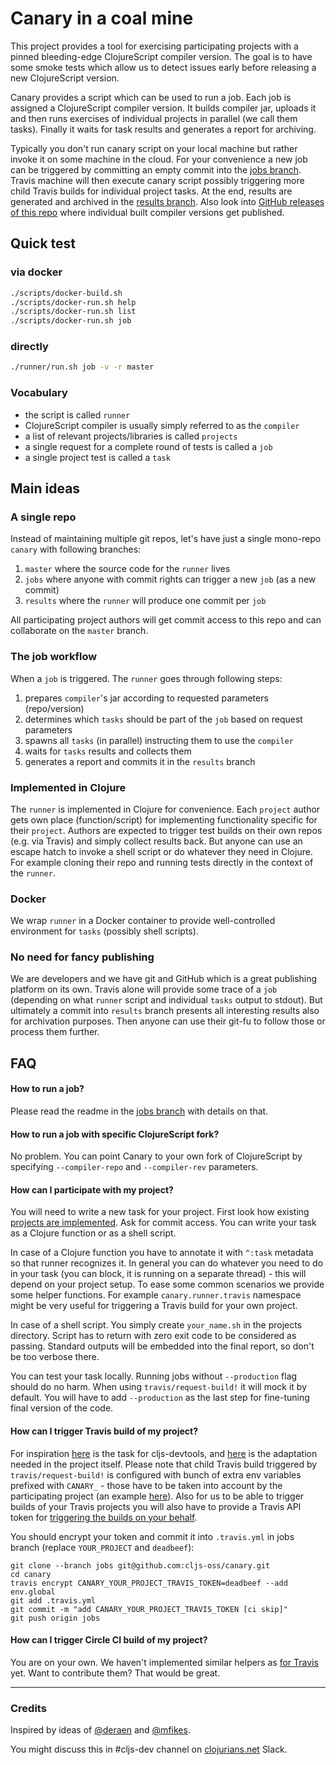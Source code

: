 # Canary in a coal mine

This project provides a tool for exercising participating projects with a pinned bleeding-edge ClojureScript compiler version. 
The goal is to have some smoke tests which allow us to detect issues early before releasing a new ClojureScript version.

Canary provides a script which can be used to run a job. Each job is assigned a ClojureScript compiler version. 
It builds compiler jar, uploads it and then runs exercises of individual projects in parallel (we call them tasks). 
Finally it waits for task results and generates a report for archiving.

Typically you don't run canary script on your local machine but rather invoke it on some machine in the cloud. 
For your convenience a new job can be triggered by committing an empty commit into the [jobs branch](https://github.com/cljs-oss/canary/tree/jobs).
Travis machine will then execute canary script possibly triggering more child Travis builds for individual project tasks.
At the end, results are generated and archived in the [results branch](https://github.com/cljs-oss/canary/tree/results).
Also look into [GitHub releases of this repo](https://github.com/cljs-oss/canary/releases) where individual built compiler versions get published.

## Quick test

### via docker

```bash
./scripts/docker-build.sh
./scripts/docker-run.sh help
./scripts/docker-run.sh list
./scripts/docker-run.sh job
```

### directly

```bash
./runner/run.sh job -v -r master
```

### Vocabulary

* the script is called `runner`
* ClojureScript compiler is usually simply referred to as the `compiler`
* a list of relevant projects/libraries is called `projects`
* a single request for a complete round of tests is called a `job`
* a single project test is called a `task`

## Main ideas

### A single repo

Instead of maintaining multiple git repos, let's have just a single mono-repo `canary` with following branches:

1. `master` where the source code for the `runner` lives
2. `jobs` where anyone with commit rights can trigger a new `job` (as a new commit)
3. `results` where the `runner` will produce one commit per `job`

All participating project authors will get commit access to this repo and can collaborate on the `master` branch.

### The job workflow

When a `job` is triggered. The `runner` goes through following steps:

1. prepares `compiler`'s jar according to requested parameters (repo/version)
1. determines which `tasks` should be part of the `job` based on request parameters
1. spawns all `tasks` (in parallel) instructing them to use the `compiler`
1. waits for `tasks` results and collects them 
1. generates a report and commits it in the `results` branch

### Implemented in Clojure

The `runner` is implemented in Clojure for convenience. Each `project` author gets own place (function/script)
for implementing functionality specific for their `project`. Authors are expected to trigger test builds on their own repos 
(e.g. via Travis) and simply collect results back. But anyone can use an escape hatch to invoke a shell script or do whatever 
they need in Clojure. For example cloning their repo and running tests directly in the context of the `runner`.

### Docker

We wrap `runner` in a Docker container to provide well-controlled environment for `tasks` (possibly shell scripts).

### No need for fancy publishing 

We are developers and we have git and GitHub which is a great publishing platform on its own. Travis alone will provide some trace 
of a `job` (depending on what `runner` script and individual `tasks` output to stdout). But ultimately a commit into `results` 
branch presents all interesting results also for archivation purposes. Then anyone can use their git-fu to follow those or 
process them further.

## FAQ

#### How to run a job?

Please read the readme in the [jobs branch](https://github.com/cljs-oss/canary/tree/jobs) with details on that.  

#### How to run a job with specific ClojureScript fork?

No problem. You can point Canary to your own fork of ClojureScript by specifying `--compiler-repo` and `--compiler-rev` parameters. 

#### How can I participate with my project?

You will need to write a new task for your project. First look how existing [projects are implemented](https://github.com/cljs-oss/canary/tree/master/runner/src/canary/projects).
Ask for commit access. You can write your task as a Clojure function or as a shell script.

In case of a Clojure function you have to annotate it with `^:task` metadata so that runner recognizes it. In general
you can do whatever you need to do in your task (you can block, it is running on a separate thread) - this will depend on your project setup. 
To ease some common scenarios we provide some helper functions. For example `canary.runner.travis` namespace might be very useful for triggering 
a Travis build for your own project. 

In case of a shell script. You simply create `your_name.sh` in the projects directory. Script has to return with zero exit
code to be considered as passing. Standard outputs will be embedded into the final report, so don't be too verbose there.

You can test your task locally. Running jobs without `--production` flag should do no harm. When using `travis/request-build!` 
it will mock it by default. You will have to add `--production` as the last step for fine-tuning final version of the code.

#### How can I trigger Travis build of my project?

For inspiration [here](https://github.com/cljs-oss/canary/blob/master/runner/src/canary/projects/binaryage.clj) 
is the task for cljs-devtools, and [here](https://github.com/binaryage/cljs-devtools/commit/45c1df1e0de53c9d320963b296bd7a741056599c) 
is the adaptation needed in the project itself. Please note that child Travis build triggered by `travis/request-build!`
is configured with bunch of extra env variables prefixed with `CANARY_` - those have to be taken into account by
the participating project (an example [here](https://travis-ci.org/binaryage/cljs-devtools/jobs/254939442/config)). 
Also for us to be able to trigger builds of your Travis projects you will also have to provide a Travis 
API token for [triggering the builds on your behalf](https://docs.travis-ci.com/user/triggering-builds).

You should encrypt your token and commit it into `.travis.yml` in jobs branch (replace `YOUR_PROJECT` and `deadbeef`):

```
git clone --branch jobs git@github.com:cljs-oss/canary.git
cd canary
travis encrypt CANARY_YOUR_PROJECT_TRAVIS_TOKEN=deadbeef --add env.global
git add .travis.yml
git commit -m "add CANARY_YOUR_PROJECT_TRAVIS_TOKEN [ci skip]"
git push origin jobs
```

#### How can I trigger Circle CI build of my project?

You are on your own. We haven't implemented similar helpers as [for Travis](https://github.com/cljs-oss/canary/blob/master/runner/src/canary/runner/travis.clj) yet. 
Want to contribute them? That would be great.

---

### Credits

Inspired by ideas of [@deraen](https://gist.github.com/Deraen/f3b25fd459b6af134c0836cde36fb3fb) and [@mfikes](https://gist.github.com/mfikes/8be162fd730774e11990255345ee1127).

You might discuss this in #cljs-dev channel on [clojurians.net](http://clojurians.net) Slack.
